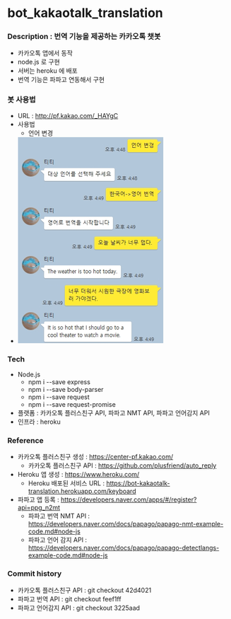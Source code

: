 # bot_kakaotalk_translation

### Description : 번역 기능을 제공하는 카카오톡 챗봇 

- 카카오톡 앱에서 동작
- node.js 로 구현 
- 서버는 heroku 에 배포   
- 번역 기능은 파파고 연동해서 구현 

### 봇 사용법

- URL : http://pf.kakao.com/_HAYgC
- 사용법
  - 언어 변경
- ![이미지](./etc/20180803_165016.jpg)

### Tech

- Node.js
  - npm i --save express
  - npm i --save body-parser
  - npm i --save request
  - npm i --save request-promise 
- 플랫폼 : 카카오톡 플러스친구 API, 파파고 NMT API, 파파고 언어감지 API
- 인프라 : heroku

### Reference

- 카카오톡 플러스친구 생성   : https://center-pf.kakao.com/   
  - 카카오톡 플러스친구 API  : https://github.com/plusfriend/auto_reply
- Heroku 앱 생성             : https://www.heroku.com/
  - Heroku 배포된 서비스 URL : https://bot-kakaotalk-translation.herokuapp.com/keyboard
- 파파고 앱 등록             : https://developers.naver.com/apps/#/register?api=ppg_n2mt
  - 파파고 번역 NMT API      : https://developers.naver.com/docs/papago/papago-nmt-example-code.md#node-js
  - 파파고 언어 감지 API     : https://developers.naver.com/docs/papago/papago-detectlangs-example-code.md#node-js 


### Commit history

- 카카오톡 플러스친구 API : git checkout 42d4021
- 파파고 번역 API         : git checkout feef1ff
- 파파고 언어감지 API     : git checkout 3225aad
